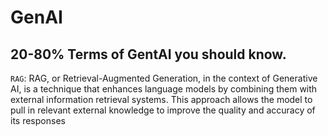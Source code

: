 # GenAI


## 20-80% Terms of GentAI you should know.

`RAG`:
RAG, or Retrieval-Augmented Generation, in the context of Generative AI, is a technique that enhances language models by combining them with external information retrieval systems.
This approach allows the model to pull in relevant external knowledge to improve the quality and accuracy of its responses